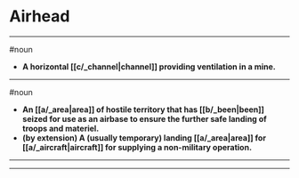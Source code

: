 # Airhead
---
#noun
- **A horizontal [[c/_channel|channel]] providing ventilation in a mine.**
---
#noun
- **An [[a/_area|area]] of hostile territory that has [[b/_been|been]] seized for use as an airbase to ensure the further safe landing of troops and materiel.**
- **(by extension) A (usually temporary) landing [[a/_area|area]] for [[a/_aircraft|aircraft]] for supplying a non-military operation.**
---
---
